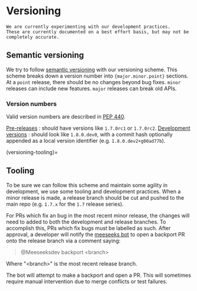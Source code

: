 # Versioning

```{note}
We are currently experimenting with our development practices.
These are currently documented on a best effort basis, but may not be completely accurate.
```

## Semantic versioning

We try to follow [semantic versioning](https://semver.org) with our versioning scheme.
This scheme breaks down a version number into `{major.minor.point}` sections.
At a `point` release, there should be no changes beyond bug fixes.
`minor` releases can include new features.
`major` releases can break old APIs.

### Version numbers

Valid version numbers are described in [PEP 440](https://peps.python.org/pep-0440/).

[Pre-releases](https://peps.python.org/pep-0440/#pre-releases)
:   should have versions like `1.7.0rc1` or `1.7.0rc2`.
[Development versions](https://peps.python.org/pep-0440/#developmental-releases)
:   should look like `1.8.0.dev0`, with a commit hash optionally appended as a local version identifier (e.g. `1.8.0.dev2+g00ad77b`).

(versioning-tooling)=
## Tooling

To be sure we can follow this scheme and maintain some agility in development, we use some tooling and development practices.
When a minor release is made, a release branch should be cut and pushed to the main repo (e.g. `1.7.x` for the `1.7` release series).

For PRs which fix an bug in the most recent minor release, the changes will need to added to both the development and release branches.
To accomplish this, PRs which fix bugs must be labelled as such.
After approval, a developer will notify the [meeseeks bot](https://meeseeksbox.github.io) to open a backport PR onto the release branch via a comment saying:

> @Meeseeksdev backport \<branch>

Where "\<branch>" is the most recent release branch.

The bot will attempt to make a backport and open a PR.
This will sometimes require manual intervention due to merge conflicts or test failures.
